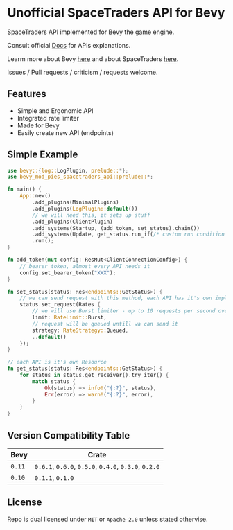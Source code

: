 # Unofficial SpaceTraders API for Bevy

SpaceTraders API implemented for Bevy the game engine.

Consult official [Docs](https://spacetraders.stoplight.io/docs/spacetraders/) for APIs explanations.

Learm more about Bevy [here](https://bevyengine.org) and about SpaceTraders [here](https://spacetraders.io).

Issues / Pull requests / criticism / requests welcome.

## Features

- Simple and Ergonomic API
- Integrated rate limiter
- Made for Bevy
- Easily create new API (endpoints)

## Simple Example

```rust
use bevy::{log::LogPlugin, prelude::*};
use bevy_mod_pies_spacetraders_api::prelude::*;

fn main() {
    App::new()
        .add_plugins(MinimalPlugins)
        .add_plugins(LogPlugin::default())
        // we will need this, it sets up stuff
        .add_plugins(ClientPlugin)
        .add_systems(Startup, (add_token, set_status).chain())
        .add_systems(Update, get_status.run_if(/* custom run condition is provided: */response_received::<GetStatus>()))
        .run();
}

fn add_token(mut config: ResMut<ClientConnectionConfig>) {
    // bearer token, almost every API needs it
    config.set_bearer_token("XXX");
}

fn set_status(status: Res<endpoints::GetStatus>) {
    // we can send request with this method, each API has it's own impl and will require different args
    status.set_request(Rates {
        // we will use Burst limiter - up to 10 requests per second over 10 seconds
        limit: RateLimit::Burst,
        // request will be queued untill wa can send it
        strategy: RateStrategy::Queued,
        ..default()
    });
}

// each API is it's own Resource
fn get_status(status: Res<endpoints::GetStatus>) {
    for status in status.get_receiver().try_iter() {
        match status {
            Ok(status) => info!("{:?}", status),
            Err(error) => warn!("{:?}", error),
        }
    }
}
```

## Version Compatibility Table

|Bevy|Crate|
|-|-|
|`0.11`|`0.6.1`, `0.6.0`, `0.5.0`, `0.4.0`, `0.3.0`, `0.2.0`|
|`0.10`|`0.1.1`, `0.1.0`|

## License

Repo is dual licensed under `MIT` or `Apache-2.0` unless stated othervise.
